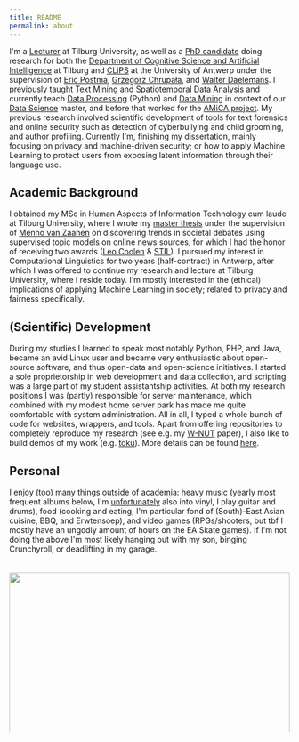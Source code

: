 ```yaml
---
title: README
permalink: about
---
```

I'm a [Lecturer](https://research.tilburguniversity.edu/en/persons/chris-emmery) at Tilburg University, as well as a [PhD candidate](http://www.clips.uantwerpen.be/people/chris-emmery) doing research for both the [Department of Cognitive Science and Artificial Intelligence](https://www.csai.nl/) at Tilburg and [CLiPS](http://www.clips.uantwerpen.be/) at the University of Antwerp under the supervision of [Eric Postma](http://www.ericpostma.nl), [Grzegorz Chrupała](http://grzegorz.chrupala.me), and [Walter Daelemans](http://www.clips.uantwerpen.be/~walter/). I previously taught [Text Mining](https://mystudy.uvt.nl/it10.vakzicht?taal=N&pfac=FGW&vakcode=880091) and [Spatiotemporal Data Analysis](https://catalogus.tilburguniversity.edu/osiris_student_tiuprd/OnderwijsCatalogusSelect.do?selectie=cursus&collegejaar=2020&taal=en&cursus=800880-M-3) and currently teach [Data Processing](https://catalogus.tilburguniversity.edu/osiris_student_tiuprd/OnderwijsCatalogusSelect.do?selectie=cursus&collegejaar=2020&taal=en&cursus=880254-M-3) (Python) and [Data Mining](https://catalogus.tilburguniversity.edu/osiris_student_tiuprd/OnderwijsCatalogusSelect.do?selectie=cursus&collegejaar=2020&taal=en&cursus=880022-M-6) in context of our [Data Science](https://www.tilburguniversity.edu/education/masters-programmes/data-science-business-and-governance/) master, and before that worked for the [AMiCA project](http://www.amicaproject.be/). My previous research involved scientific development of tools for text forensics and online security such as detection of cyberbullying and child grooming, and author profiling. Currently I'm, finishing my dissertation, mainly focusing on privacy and machine-driven security; or how to apply Machine Learning to protect users from exposing latent information through their language use.


## Academic Background

I obtained my MSc in Human Aspects of Information Technology cum laude at Tilburg University, where I wrote my [master thesis](./publ) under the supervision of [Menno van Zaanen](http://ilk.uvt.nl/menno/main) on discovering trends in societal debates using supervised topic models on online news sources, for which I had the honor of receiving two awards ([Leo Coolen](http://www.clips.uantwerpen.be/news/chris-emmery-wins-leo-coolen-award-for-his-master-dissertation) & [STIL](https://twitter.com/clipsua/status/563648163761106944)). I pursued my interest in Computational Linguistics for two years (half-contract) in Antwerp, after which I was offered to continue my research and lecture at Tilburg University, where I reside today. I'm mostly interested in the (ethical) implications of applying Machine Learning in society; related to privacy and fairness specifically.


## (Scientific) Development

During my studies I learned to speak most notably Python, PHP, and Java, became an avid Linux user and became very enthusiastic about open-source software, and thus open-data and open-science initiatives. I started a sole proprietorship in web development and data collection, and scripting was a large part of my student assistantship activities. At both my research positions I was (partly) responsible for server maintenance, which combined with my modest home server park has made me quite comfortable with system administration. All in all, I typed a whole bunch of code for websites, wrappers, and tools. Apart from offering repositories to completely reproduce my research (see e.g. my [W-NUT](https://github.com/cmry/simple-queries) paper), I also like to build demos of my work (e.g. [tōku](https://onyx.uvt.nl/toku)). More details can be found [here](https://cmry.github.io/code).


## Personal

I enjoy (too) many things outside of academia: heavy music (yearly most frequent albums below, I'm [unfortunately](https://www.youtube.com/watch?v=nkCMSrvOTAo) also into vinyl, I play guitar and drums), food (cooking and eating, I'm particular fond of (South)-East Asian cuisine, BBQ, and Erwtensoep), and video games (RPGs/shooters, but tbf I mostly have an ungodly amount of hours on the EA Skate games). If I'm not doing the above I'm most likely hanging out with my son, binging Crunchyroll, or deadlifting in my garage.

<div style="overflow: hidden; height:308px;">
<img src="http://lastfmtopalbums.dinduks.com/patchwork.php?user=fazzeh&period=12month&rows=4&cols=10&imageSize=150&noborder=on" style="display: block; margin-left: auto; margin-right: auto; width: 100%; padding-top: 20px;">
</div>
